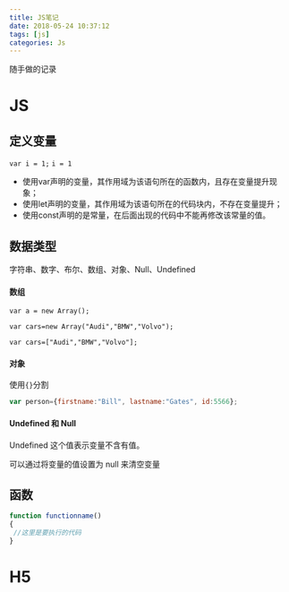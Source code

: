 ```yaml
---
title: JS笔记
date: 2018-05-24 10:37:12
tags: [js]  
categories: Js
---
```

随手做的记录
<!-- more --> 

# JS

## 定义变量

`var i = 1;`
`i = 1`
- 使用var声明的变量，其作用域为该语句所在的函数内，且存在变量提升现象；
- 使用let声明的变量，其作用域为该语句所在的代码块内，不存在变量提升；
- 使用const声明的是常量，在后面出现的代码中不能再修改该常量的值。
## 数据类型
字符串、数字、布尔、数组、对象、Null、Undefined
#### 数组
`var a = new Array();`  

`var cars=new Array("Audi","BMW","Volvo");`  

`var cars=["Audi","BMW","Volvo"];`  

#### 对象

使用`{}`分割  


```javascript
var person={firstname:"Bill", lastname:"Gates", id:5566};
```

#### Undefined 和 Null

Undefined 这个值表示变量不含有值。

可以通过将变量的值设置为 null 来清空变量

## 函数

```javascript
function functionname()
{
 //这里是要执行的代码
}
```

# H5

